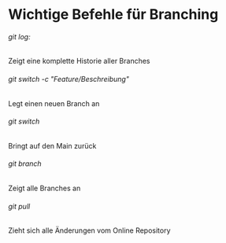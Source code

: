# Wichtige Befehle für Branching

###### git log:
Zeigt eine komplette Historie aller Branches

###### git switch -c "Feature/Beschreibung"
Legt einen neuen Branch an

###### git switch
Bringt auf den Main zurück

###### git branch
Zeigt alle Branches an

###### git pull
Zieht sich alle Änderungen vom Online Repository
